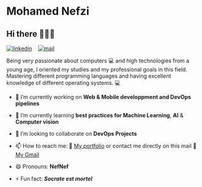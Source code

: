 # Mohamed Nefzi
## Hi there 👋👋👋

[![linkedin](https://github.com/arpit-dwivedi/arpit-dwivedi.github.io/blob/master/assets/img/Webp.net-resizeimage.png)](https://www.linkedin.com/in/mohamed-nefzi-6bb3a9127/)&nbsp;&nbsp;&nbsp;&nbsp;[![mail](https://github.com/arpit-dwivedi/arpit-dwivedi/blob/master/m1.png)](mailto:nefzim22@gmail.com)

Being very passionate about computers :computer: and high technologies from a young age, I oriented my studies and my professional goals in this field.
Mastering different programming languages and having excellent knowledge of different operating systems. :computer:

* 🔭 I’m currently working on **Web & Mobile developpment and DevOps pipelines**

* 🌱 I’m currently learning **best practices for Machine Learning**, **AI** & **Computer vision** 

* 👯 I’m looking to collaborate on **DevOps Projects**

* 📫 How to reach me: :link: [My portfolio](https://mohamednefzi.wixsite.com/mohamednefzi) or contact me directly on this mail :link: [My Gmail](mailto:nefzim22@gmail.com)

* 😄 Pronouns: **NefNef**

* ⚡ Fun fact: ***Socrate est mortel***
